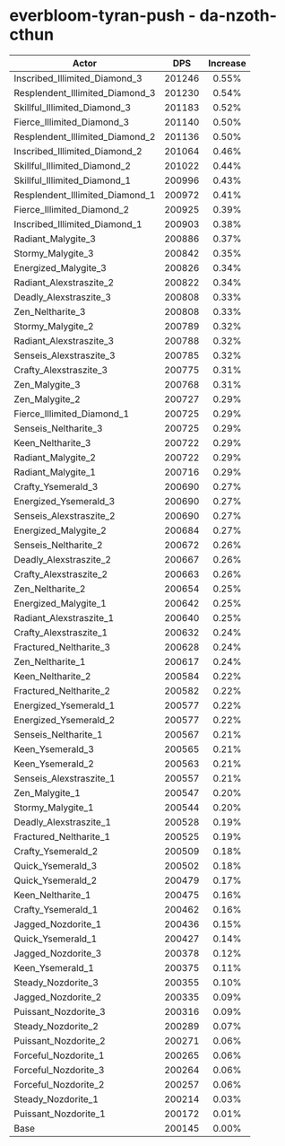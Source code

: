 # everbloom-tyran-push - da-nzoth-cthun
| Actor | DPS | Increase |
|---|:---:|:---:|
|Inscribed_Illimited_Diamond_3|201246|0.55%|
|Resplendent_Illimited_Diamond_3|201230|0.54%|
|Skillful_Illimited_Diamond_3|201183|0.52%|
|Fierce_Illimited_Diamond_3|201140|0.50%|
|Resplendent_Illimited_Diamond_2|201136|0.50%|
|Inscribed_Illimited_Diamond_2|201064|0.46%|
|Skillful_Illimited_Diamond_2|201022|0.44%|
|Skillful_Illimited_Diamond_1|200996|0.43%|
|Resplendent_Illimited_Diamond_1|200972|0.41%|
|Fierce_Illimited_Diamond_2|200925|0.39%|
|Inscribed_Illimited_Diamond_1|200903|0.38%|
|Radiant_Malygite_3|200886|0.37%|
|Stormy_Malygite_3|200842|0.35%|
|Energized_Malygite_3|200826|0.34%|
|Radiant_Alexstraszite_2|200822|0.34%|
|Deadly_Alexstraszite_3|200808|0.33%|
|Zen_Neltharite_3|200808|0.33%|
|Stormy_Malygite_2|200789|0.32%|
|Radiant_Alexstraszite_3|200788|0.32%|
|Senseis_Alexstraszite_3|200785|0.32%|
|Crafty_Alexstraszite_3|200775|0.31%|
|Zen_Malygite_3|200768|0.31%|
|Zen_Malygite_2|200727|0.29%|
|Fierce_Illimited_Diamond_1|200725|0.29%|
|Senseis_Neltharite_3|200725|0.29%|
|Keen_Neltharite_3|200722|0.29%|
|Radiant_Malygite_2|200722|0.29%|
|Radiant_Malygite_1|200716|0.29%|
|Crafty_Ysemerald_3|200690|0.27%|
|Energized_Ysemerald_3|200690|0.27%|
|Senseis_Alexstraszite_2|200690|0.27%|
|Energized_Malygite_2|200684|0.27%|
|Senseis_Neltharite_2|200672|0.26%|
|Deadly_Alexstraszite_2|200667|0.26%|
|Crafty_Alexstraszite_2|200663|0.26%|
|Zen_Neltharite_2|200654|0.25%|
|Energized_Malygite_1|200642|0.25%|
|Radiant_Alexstraszite_1|200640|0.25%|
|Crafty_Alexstraszite_1|200632|0.24%|
|Fractured_Neltharite_3|200628|0.24%|
|Zen_Neltharite_1|200617|0.24%|
|Keen_Neltharite_2|200584|0.22%|
|Fractured_Neltharite_2|200582|0.22%|
|Energized_Ysemerald_1|200577|0.22%|
|Energized_Ysemerald_2|200577|0.22%|
|Senseis_Neltharite_1|200567|0.21%|
|Keen_Ysemerald_3|200565|0.21%|
|Keen_Ysemerald_2|200563|0.21%|
|Senseis_Alexstraszite_1|200557|0.21%|
|Zen_Malygite_1|200547|0.20%|
|Stormy_Malygite_1|200544|0.20%|
|Deadly_Alexstraszite_1|200528|0.19%|
|Fractured_Neltharite_1|200525|0.19%|
|Crafty_Ysemerald_2|200509|0.18%|
|Quick_Ysemerald_3|200502|0.18%|
|Quick_Ysemerald_2|200479|0.17%|
|Keen_Neltharite_1|200475|0.16%|
|Crafty_Ysemerald_1|200462|0.16%|
|Jagged_Nozdorite_1|200436|0.15%|
|Quick_Ysemerald_1|200427|0.14%|
|Jagged_Nozdorite_3|200378|0.12%|
|Keen_Ysemerald_1|200375|0.11%|
|Steady_Nozdorite_3|200355|0.10%|
|Jagged_Nozdorite_2|200335|0.09%|
|Puissant_Nozdorite_3|200316|0.09%|
|Steady_Nozdorite_2|200289|0.07%|
|Puissant_Nozdorite_2|200271|0.06%|
|Forceful_Nozdorite_1|200265|0.06%|
|Forceful_Nozdorite_3|200264|0.06%|
|Forceful_Nozdorite_2|200257|0.06%|
|Steady_Nozdorite_1|200214|0.03%|
|Puissant_Nozdorite_1|200172|0.01%|
|Base|200145|0.00%|
